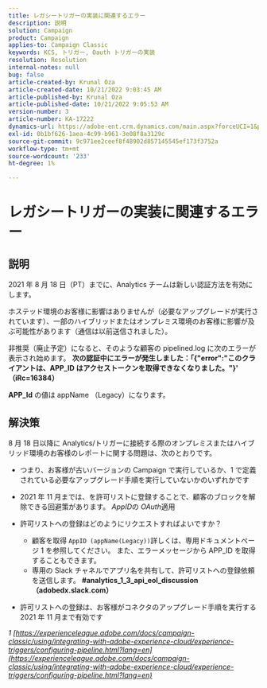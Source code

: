 ```yaml
---
title: レガシートリガーの実装に関連するエラー
description: 説明
solution: Campaign
product: Campaign
applies-to: Campaign Classic
keywords: KCS, トリガー, Oauth トリガーの実装
resolution: Resolution
internal-notes: null
bug: false
article-created-by: Krunal Oza
article-created-date: 10/21/2022 9:03:45 AM
article-published-by: Krunal Oza
article-published-date: 10/21/2022 9:05:53 AM
version-number: 3
article-number: KA-17222
dynamics-url: https://adobe-ent.crm.dynamics.com/main.aspx?forceUCI=1&pagetype=entityrecord&etn=knowledgearticle&id=d63b333e-1f51-ed11-bba2-0022480867fb
exl-id: 0b1bf626-1aea-4c99-b961-3e08f8a3129c
source-git-commit: 9c971ee2ceef8f48902d857145545ef173f3752a
workflow-type: tm+mt
source-wordcount: '233'
ht-degree: 1%

---
```


# レガシートリガーの実装に関連するエラー

## 説明


2021 年 8 月 18 日（PT）までに、Analytics チームは新しい認証方法を有効にします。

ホステッド環境のお客様に影響はありませんが（必要なアップグレードが実行されています）、一部のハイブリッドまたはオンプレミス環境のお客様に影響が及ぶ可能性があります（通信は以前送信されました）。

非推奨（廃止予定）になると、そのような顧客の pipelined.log に次のエラーが表示され始めます。
<b>次の認証中にエラーが発生しました：「{&quot;error&quot;:&quot;このクライアントは、APP_ID はアクセストークンを取得できなくなりました。&quot;}&#39; （iRc=16384）</b>

<b>APP_Id</b> の値は appName （Legacy）になります。


## 解決策


8 月 18 日以降に Analytics/トリガーに接続する際のオンプレミスまたはハイブリッド環境のお客様のレポートに関する問題は、次のとおりです。

- つまり、お客様が古いバージョンの Campaign で実行しているか、1 で定義されている必要なアップグレード手順を実行していないかのいずれかです
- 2021 年 11 月までは、を許可リストに登録することで、顧客のブロックを解除できる回避策があります。 *AppID*&#x200B;の *OAuth*&#x200B;適用
- 許可リストへの登録はどのようにリクエストすればよいですか？

   - 顧客を取得 `AppID (appName(Legacy))`詳しくは、専用ドキュメントページ 1 を参照してください。 また、エラーメッセージから APP_ID を取得することもできます。
   - 専用の Slack チャネルでアプリ名を共有して、許可リストへの登録依頼を送信します。 <b>#analytics_1_3_api_eol_discussion （adobedx.slack.com）</b>
- 許可リストへの登録は、お客様がコネクタのアップグレード手順を実行する 2021 年 11 月まで有効です


*1 [https://experienceleague.adobe.com/docs/campaign-classic/using/integrating-with-adobe-experience-cloud/experience-triggers/configuring-pipeline.html?lang=en](https://experienceleague.adobe.com/docs/campaign-classic/using/integrating-with-adobe-experience-cloud/experience-triggers/configuring-pipeline.html?lang=en)*
